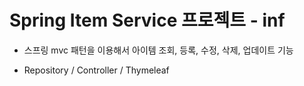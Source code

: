 # Spring Item Service 프로젝트 - inf

- 스프링 mvc 패턴을 이용해서 아이템 조회, 등록, 수정, 삭제, 업데이트 기능

- Repository / Controller / Thymeleaf

